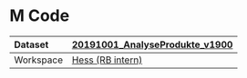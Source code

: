 



# M Code

|Dataset|[20191001_AnalyseProdukte_v1900](./../20191001_AnalyseProdukte_v1900.md)|
| :--- | :--- |
|Workspace|[Hess (RB intern)](../../Workspaces/Hess-(RB-intern).md)|
